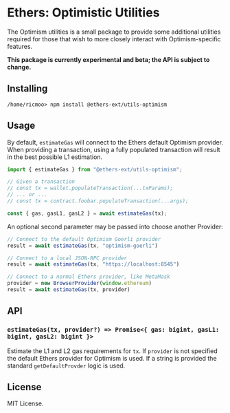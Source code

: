 Ethers: Optimistic Utilities
============================

The Optimism utilities is a small package to provide some
additional utilities required for those that wish to more
closely interact with Optimism-specific features.

**This package is currently experimental and beta; the API is subject to change.**

Installing
----------

```shell
/home/ricmoo> npm install @ethers-ext/utils-optimism
```


Usage
-----

By default, `estimateGas` will connect to the Ethers default Optimism
provider. When providing a transaction, using a fully populated
transaction will result in the best possible L1 estimation.

```javascript
import { estimateGas } from "@ethers-ext/utils-optimism";

// Given a transaction
// const tx = wallet.populateTransaction(...txParams);
// ... or ...
// const tx = contract.foobar.populateTransaction(...args);

const { gas, gasL1, gasL2 } = await estimateGas(tx);
```

An optional second parameter may be passed into choose another
Provider:

```javascript
// Connect to the default Optimism Goerli provider
result = await estimateGas(tx, "optimism-goerli")

// Connect to a local JSON-RPC provider
result = await estimateGas(tx, "https://localhost:8545")

// Connect to a normal Ethers provider, like MetaMask
provider = new BrowserProvider(window.ethereum)
result = await estimateGas(tx, provider)
```


API
---

### `estimateGas(tx, provider?) => Promise<{ gas: bigint, gasL1: bigint, gasL2: bigint }>`

Estimate the L1 and L2 gas requirements for `tx`. If `provider` is
not specified the default Ethers provider for Optimism is used. If
a string is provided the standard `getDefaultProvder` logic is used.


License
-------

MIT License.
